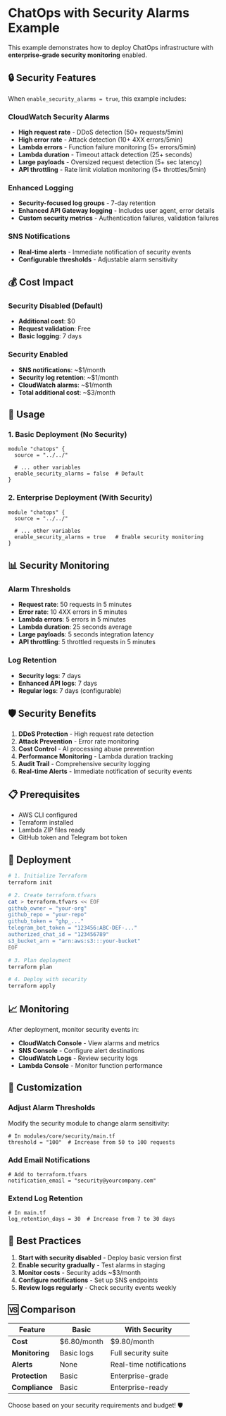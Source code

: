 # ChatOps with Security Alarms Example

This example demonstrates how to deploy ChatOps infrastructure with **enterprise-grade security monitoring** enabled.

## 🔒 Security Features

When `enable_security_alarms = true`, this example includes:

### **CloudWatch Security Alarms**
- **High request rate** - DDoS detection (50+ requests/5min)
- **High error rate** - Attack detection (10+ 4XX errors/5min)
- **Lambda errors** - Function failure monitoring (5+ errors/5min)
- **Lambda duration** - Timeout attack detection (25+ seconds)
- **Large payloads** - Oversized request detection (5+ sec latency)
- **API throttling** - Rate limit violation monitoring (5+ throttles/5min)

### **Enhanced Logging**
- **Security-focused log groups** - 7-day retention
- **Enhanced API Gateway logging** - Includes user agent, error details
- **Custom security metrics** - Authentication failures, validation failures

### **SNS Notifications**
- **Real-time alerts** - Immediate notification of security events
- **Configurable thresholds** - Adjustable alarm sensitivity

## 💰 Cost Impact

### **Security Disabled (Default)**
- **Additional cost**: $0
- **Request validation**: Free
- **Basic logging**: 7 days

### **Security Enabled**
- **SNS notifications**: ~$1/month
- **Security log retention**: ~$1/month
- **CloudWatch alarms**: ~$1/month
- **Total additional cost**: ~$3/month

## 🚀 Usage

### **1. Basic Deployment (No Security)**
```hcl
module "chatops" {
  source = "../../"
  
  # ... other variables
  enable_security_alarms = false  # Default
}
```

### **2. Enterprise Deployment (With Security)**
```hcl
module "chatops" {
  source = "../../"
  
  # ... other variables
  enable_security_alarms = true   # Enable security monitoring
}
```

## 📊 Security Monitoring

### **Alarm Thresholds**
- **Request rate**: 50 requests in 5 minutes
- **Error rate**: 10 4XX errors in 5 minutes
- **Lambda errors**: 5 errors in 5 minutes
- **Lambda duration**: 25 seconds average
- **Large payloads**: 5 seconds integration latency
- **API throttling**: 5 throttled requests in 5 minutes

### **Log Retention**
- **Security logs**: 7 days
- **Enhanced API logs**: 7 days
- **Regular logs**: 7 days (configurable)

## 🛡️ Security Benefits

1. **DDoS Protection** - High request rate detection
2. **Attack Prevention** - Error rate monitoring
3. **Cost Control** - AI processing abuse prevention
4. **Performance Monitoring** - Lambda duration tracking
5. **Audit Trail** - Comprehensive security logging
6. **Real-time Alerts** - Immediate notification of security events

## 📋 Prerequisites

- AWS CLI configured
- Terraform installed
- Lambda ZIP files ready
- GitHub token and Telegram bot token

## 🚀 Deployment

```bash
# 1. Initialize Terraform
terraform init

# 2. Create terraform.tfvars
cat > terraform.tfvars << EOF
github_owner = "your-org"
github_repo = "your-repo"
github_token = "ghp_..."
telegram_bot_token = "123456:ABC-DEF-..."
authorized_chat_id = "123456789"
s3_bucket_arn = "arn:aws:s3:::your-bucket"
EOF

# 3. Plan deployment
terraform plan

# 4. Deploy with security
terraform apply
```

## 📈 Monitoring

After deployment, monitor security events in:

- **CloudWatch Console** - View alarms and metrics
- **SNS Console** - Configure alert destinations
- **CloudWatch Logs** - Review security logs
- **Lambda Console** - Monitor function performance

## 🔧 Customization

### **Adjust Alarm Thresholds**
Modify the security module to change alarm sensitivity:

```hcl
# In modules/core/security/main.tf
threshold = "100"  # Increase from 50 to 100 requests
```

### **Add Email Notifications**
```hcl
# Add to terraform.tfvars
notification_email = "security@yourcompany.com"
```

### **Extend Log Retention**
```hcl
# In main.tf
log_retention_days = 30  # Increase from 7 to 30 days
```

## 🎯 Best Practices

1. **Start with security disabled** - Deploy basic version first
2. **Enable security gradually** - Test alarms in staging
3. **Monitor costs** - Security adds ~$3/month
4. **Configure notifications** - Set up SNS endpoints
5. **Review logs regularly** - Check security events weekly

## 🆚 Comparison

| Feature | Basic | With Security |
|---------|-------|---------------|
| **Cost** | $6.80/month | $9.80/month |
| **Monitoring** | Basic logs | Full security suite |
| **Alerts** | None | Real-time notifications |
| **Protection** | Basic | Enterprise-grade |
| **Compliance** | Basic | Enterprise-ready |

Choose based on your security requirements and budget! 🛡️
